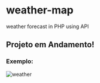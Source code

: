 # weather-map
weather forecast in PHP using API

## Projeto em Andamento!

### Exemplo:

![weather](https://user-images.githubusercontent.com/86434489/152151830-bcfd3b31-9673-4ecc-80af-ae8e20042780.PNG)
